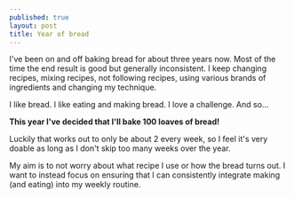```yaml
---
published: true
layout: post
title: Year of bread
---
```


I've been on and off baking bread for about three years now. Most of the time the end result is good but generally inconsistent. I keep changing recipes, mixing recipes, not following recipes, using various brands of ingredients and changing my technique.<!--more-->

I like bread. I like eating and making bread. I love a challenge. And so...

**This year I've decided that I'll bake 100 loaves of bread!**

Luckily that works out to only be about 2 every week, so I feel it's very doable as long as I don't skip too many weeks over the year.

My aim is to not worry about what recipe I use or how the bread turns out. I want to instead focus on ensuring that I can consistently integrate making (and eating) into my weekly routine.
